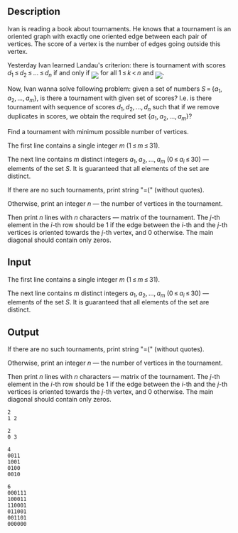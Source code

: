 ## Description

<div><p>Ivan is reading a book about tournaments. He knows that a tournament is an oriented graph with exactly one oriented edge between each pair of vertices. The score of a vertex is the number of edges going outside this vertex. </p><p>Yesterday Ivan learned Landau's criterion: there is tournament with scores <span class="tex-span"><i>d</i><sub class="lower-index">1</sub> ≤ <i>d</i><sub class="lower-index">2</sub> ≤ ... ≤ <i>d</i><sub class="lower-index"><i>n</i></sub></span> if and only if <img align="middle" class="tex-formula" src="file://avOiXVIJ.png" style="max-width: 100.0%;max-height: 100.0%;"> for all <span class="tex-span">1 ≤ <i>k</i> &lt; <i>n</i></span> and <img align="middle" class="tex-formula" src="file://JlZGudyT.png" style="max-width: 100.0%;max-height: 100.0%;">.</p><p>Now, Ivan wanna solve following problem: given a <span class="tex-font-style-bf">set</span> of numbers <span class="tex-span"><i>S</i> = {<i>a</i><sub class="lower-index">1</sub>, <i>a</i><sub class="lower-index">2</sub>, ..., <i>a</i><sub class="lower-index"><i>m</i></sub>}</span>, is there a tournament with given set of scores? I.e. is there tournament with sequence of scores <span class="tex-span"><i>d</i><sub class="lower-index">1</sub>, <i>d</i><sub class="lower-index">2</sub>, ..., <i>d</i><sub class="lower-index"><i>n</i></sub></span> such that if we remove duplicates in scores, we obtain the required set <span class="tex-span">{<i>a</i><sub class="lower-index">1</sub>, <i>a</i><sub class="lower-index">2</sub>, ..., <i>a</i><sub class="lower-index"><i>m</i></sub>}</span>? </p><p>Find a tournament with <span class="tex-font-style-bf">minimum</span> possible number of vertices. </p></div><div class="input-specification"><p>The first line contains a single integer <span class="tex-span"><i>m</i></span> (<span class="tex-span">1 ≤ <i>m</i> ≤ 31</span>).</p><p>The next line contains <span class="tex-span"><i>m</i></span> distinct integers <span class="tex-span"><i>a</i><sub class="lower-index">1</sub>, <i>a</i><sub class="lower-index">2</sub>, ..., <i>a</i><sub class="lower-index"><i>m</i></sub></span> (<span class="tex-span">0 ≤ <i>a</i><sub class="lower-index"><i>i</i></sub> ≤ 30</span>)&nbsp;— elements of the set <span class="tex-span"><i>S</i></span>. It is guaranteed that all elements of the set are distinct.</p></div><div class="output-specification"><p>If there are no such tournaments, print string "<span class="tex-font-style-tt">=(</span>" (without quotes).</p><p>Otherwise, print an integer <span class="tex-span"><i>n</i></span>&nbsp;— the number of vertices in the tournament.</p><p>Then print <span class="tex-span"><i>n</i></span> lines with <span class="tex-span"><i>n</i></span> characters&nbsp;— matrix of the tournament. The <span class="tex-span"><i>j</i></span>-th element in the <span class="tex-span"><i>i</i></span>-th row should be <span class="tex-span">1</span> if the edge between the <span class="tex-span"><i>i</i></span>-th and the <span class="tex-span"><i>j</i></span>-th vertices is oriented towards the <span class="tex-span"><i>j</i></span>-th vertex, and <span class="tex-span">0</span> otherwise. The main diagonal should contain only zeros.</p></div>

## Input

<p>The first line contains a single integer <span class="tex-span"><i>m</i></span> (<span class="tex-span">1 ≤ <i>m</i> ≤ 31</span>).</p><p>The next line contains <span class="tex-span"><i>m</i></span> distinct integers <span class="tex-span"><i>a</i><sub class="lower-index">1</sub>, <i>a</i><sub class="lower-index">2</sub>, ..., <i>a</i><sub class="lower-index"><i>m</i></sub></span> (<span class="tex-span">0 ≤ <i>a</i><sub class="lower-index"><i>i</i></sub> ≤ 30</span>)&nbsp;— elements of the set <span class="tex-span"><i>S</i></span>. It is guaranteed that all elements of the set are distinct.</p>

## Output

<p>If there are no such tournaments, print string "<span class="tex-font-style-tt">=(</span>" (without quotes).</p><p>Otherwise, print an integer <span class="tex-span"><i>n</i></span>&nbsp;— the number of vertices in the tournament.</p><p>Then print <span class="tex-span"><i>n</i></span> lines with <span class="tex-span"><i>n</i></span> characters&nbsp;— matrix of the tournament. The <span class="tex-span"><i>j</i></span>-th element in the <span class="tex-span"><i>i</i></span>-th row should be <span class="tex-span">1</span> if the edge between the <span class="tex-span"><i>i</i></span>-th and the <span class="tex-span"><i>j</i></span>-th vertices is oriented towards the <span class="tex-span"><i>j</i></span>-th vertex, and <span class="tex-span">0</span> otherwise. The main diagonal should contain only zeros.</p>





```input1
2
1 2

```




```input2
2
0 3

```




```output1
4
0011
1001
0100
0010

```




```output2
6
000111
100011
110001
011001
001101
000000

```


